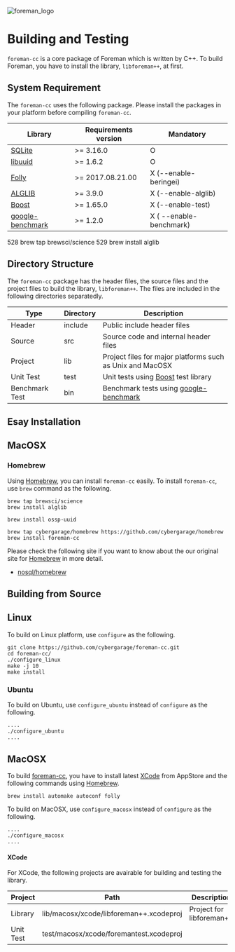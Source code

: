 ![foreman_logo](https://raw.github.com/cybergarage/foreman-doc/master/img/icon.png)

# Building and Testing

`foreman-cc` is a core package of Foreman which is written by C++. To build Foreman, you have to install the library, `libforeman++`, at first.

## System Requirement

The `foreman-cc` uses the following package. Please install the packages in your platform before compiling `foreman-cc`.

| Library | Requirements version | Mandatory |
|---|---|---|
| [SQLite](https://www.sqlite.org)  | >= 3.16.0  | O |
| [libuuid](http://www.ossp.org/pkg/lib/uuid/)  | >= 1.6.2 | O |
| [Folly](https://www.sqlite.org)  | >= 2017.08.21.00  | X (--enable-beringei) |
| [ALGLIB](http://www.alglib.net)  | >= 3.9.0  | X (--enable-alglib) |
| [Boost](http://www.boost.org/)  | >= 1.65.0  | X (--enable-test) |
| [google-benchmark](https://github.com/google/benchmark)  | >= 1.2.0  | X ( --enable-benchmark) |

528  brew tap  brewsci/science
529  brew install alglib

## Directory Structure

The `foreman-cc` package has the header files, the source files and the project files to build the library, `libforeman++`. The files are included in the following directories separatedly.

| Type | Directory  | Description |
|---|---|---|
| Header  | include  | Public include header files  |
| Source  | src  | Source code and internal header files  |
| Project  | lib  | Project files for major platforms such as Unix and MacOSX |
| Unit Test  | test  |  Unit tests using [Boost](http://www.boost.org) test library |
| Benchmark Test  | bin  |  Benchmark tests using [google-benchmark](https://github.com/google/benchmark) |

## Esay Installation

## MacOSX

### Homebrew

Using [Homebrew](https://brew.sh/), you can install `foreman-cc` easily. To install `foreman-cc`, use `brew` command as the following.

```
brew tap brewsci/science
brew install alglib

brew install ossp-uuid

brew tap cybergarage/homebrew https://github.com/cybergarage/homebrew
brew install foreman-cc
```

Please check the following site if you want to know about the our original site for [Homebrew](https://brew.sh/) in more detail.

- [nosql/homebrew](https://github.com/cybergarage/homebrew)

## Building from Source

## Linux

To build on Linux platform, use `configure` as the following.

```
git clone https://github.com/cybergarage/foreman-cc.git
cd foreman-cc/
./configure_linux
make -j 10
make install
```

### Ubuntu

To build on Ubuntu, use `configure_ubuntu` instead of `configure` as the following.

```
....
./configure_ubuntu
....
```

## MacOSX

To build [foreman-cc](https://github.com/cybergarage/foreman-cc), you have to install latest [XCode](https://developer.apple.com/xcode/) from AppStore and the following commands using [Homebrew](https://brew.sh).

```
brew install automake autoconf folly
```

To build on MacOSX, use `configure_macosx` instead of `configure` as the following.

```
....
./configure_macosx
....
```

#### XCode

For XCode, the following projects are avairable for building and testing the library.

| Project | Path | Description |
|---|---|---|
| Library  | lib/macosx/xcode/libforeman++.xcodeproj  | Project for libforeman++ |
| Unit Test  |test/macosx/xcode/foremantest.xcodeproj  |  |
